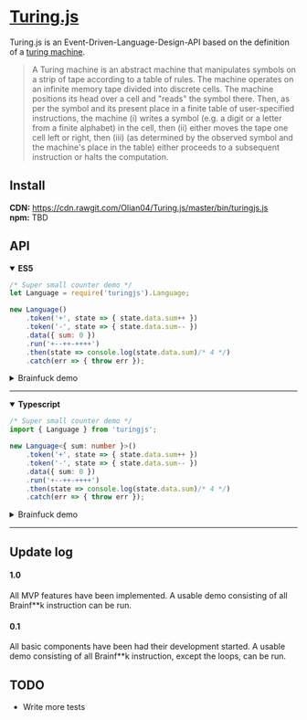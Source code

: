 # [Turing.js](https://olian04.github.io/Turing.js/)
Turing.js is an Event-Driven-Language-Design-API based on the definition of a  [turing machine](https://en.wikipedia.org/wiki/Turing_machine).

> A Turing machine is an abstract machine that manipulates symbols on a strip of tape according to a table of rules.
> The machine operates on an infinite memory tape divided into discrete cells. The machine positions its head over a cell and "reads"  the symbol there. Then, as per the symbol and its present place in a finite table of user-specified instructions, the machine (i) writes a symbol (e.g. a digit or a letter from a finite alphabet) in the cell, then (ii) either moves the tape one cell left or right, then (iii) (as determined by the observed symbol and the machine's place in the table) either proceeds to a subsequent instruction or halts the computation.

## Install

__CDN:__ https://cdn.rawgit.com/Olian04/Turing.js/master/bin/turingjs.js <br>
__npm:__ TBD

## API

<details open>
<summary><b>ES5</b></summary>

```js
/* Super small counter demo */
let Language = require('turingjs').Language;

new Language()
    .token('+', state => { state.data.sum++ })
    .token('-', state => { state.data.sum-- })
    .data({ sum: 0 })
    .run('+--++-++++')
    .then(state => console.log(state.data.sum)/* 4 */)
    .catch(err => { throw err });
```

<details>
<summary>Brainfuck demo</summary>

```js
/* The full Brainfuck language */
let Language = require('turingjs').Language;

let brainfuck = new Language()
    .tokens({
        '+': state => { state.stack[state.index]++ },
        '-': state => { state.stack[state.index]-- },
        '>': state => { state.index++ },
        '<': state => { state.index-- },
        ',': state => { state.stack[state.index] = state.data.in.shift().charCodeAt(0) },
        '.': state => { state.data.out.push(String.fromCharCode(state.stack[state.index])) },
        '[': (state, token) => {
            state.data.loops.push(token.position)
            if (state.stack[state.index] === 0) {
                return (state, token) => {
                    if (token.value === '[') { state.data.loops.push(NaN) }
                    if (token.value === ']') { state.data.loops.pop() }
                    return state.data.loops.length === 0;
                };
            }
        },
        ']': (state, token) => { 
            state.tokenPointer = state.data.loops.pop() - 1; 
            // -1 in order to offset the auto increment done by turingjs
        },
    })
    .eof(state => {
        return state.data.loops.length === 0;
    })
    .data({ in: [], out: [], loops: [] });

brainfuck
    .data({ in: 'ABC'.split('') })
    .run('+++[->,.+++.<]')
    .then(finalState => console.log(finalState.data.out.join(''))/* ADBECF */)
    .catch(error => console.log(error));
```
</details>
<hr>
</details>


<details open>
<summary><b>Typescript</b></summary>

```ts
/* Super small counter demo */
import { Language } from 'turingjs';

new Language<{ sum: number }>()
    .token('+', state => { state.data.sum++ })
    .token('-', state => { state.data.sum-- })
    .data({ sum: 0 })
    .run('+--++-++++')
    .then(state => console.log(state.data.sum)/* 4 */)
    .catch(err => { throw err });
```

<details>
<summary>Brainfuck demo</summary>

```ts
/* The full Brainfuck language */
import { Language } from 'turingjs';

interface BFData {
  in: string[],
  out: string[],
  loops: number[]
}
let brainfuck = new Language<BFData>()
    .tokens({
        '+': state => { state.stack[state.index]++ },
        '-': state => { state.stack[state.index]-- },
        '>': state => { state.index++ },
        '<': state => { state.index-- },
        ',': state => { state.stack[state.index] = state.data.in.shift().charCodeAt(0) },
        '.': state => { state.data.out.push(String.fromCharCode(state.stack[state.index])) },
        '[': (state, token) => {
            state.data.loops.push(token.position)
            if (state.stack[state.index] === 0) {
                return (state, token) => {
                    if (token.value === '[') { state.data.loops.push(NaN) }
                    if (token.value === ']') { state.data.loops.pop() }
                    return state.data.loops.length === 0;
                };
            }
        },
        ']': (state, token) => { 
            state.tokenPointer = state.data.loops.pop() - 1; 
            // -1 in order to offset the auto increment done by turingjs
        },
    })
    .eof(state => {
        return state.data.loops.length === 0;
    })
    .data({ in: [], out: [], loops: [] });

brainfuck
    .data({ in: 'ABC'.split('') })
    .run('+++[->,.+++.<]')
    .then(finalState => console.log(finalState.data.out.join(''))/* ADBECF */)
    .catch(error => console.log(error));
```
</details>
<hr>
</details>

## Update log

#### 1.0
All MVP features have been implemented.
A usable demo consisting of all Brainf**k instruction can be run.

#### 0.1
All basic components have been had their development started.
A usable demo consisting of all Brainf**k instruction, except the loops, can be run.


## TODO
* Write more tests
